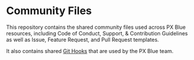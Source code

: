 # Community Files
This repository contains the shared community files used across PX Blue resources, including Code of Conduct, Support, & Contribution Guidelines as well as Issue, Feature Request, and Pull Request templates.

It also contains shared [Git Hooks](https://github.com/pxblue/.github/tree/master/hooks) that are used by the PX Blue team.
